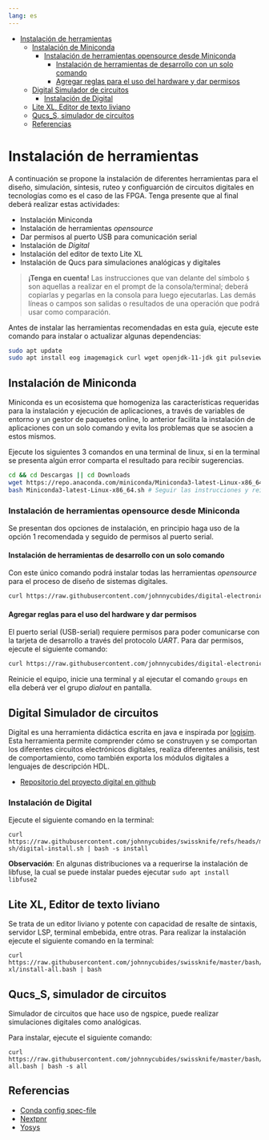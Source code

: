 ```yaml
---
lang: es
---
```


<!-- vim-markdown-toc Marked -->

* [Instalación de herramientas](#instalación-de-herramientas)
  * [Instalación de Miniconda](#instalación-de-miniconda)
    * [Instalación de herramientas opensource desde Miniconda](#instalación-de-herramientas-opensource-desde-miniconda)
      * [Instalación de herramientas de desarrollo con un solo comando](#instalación-de-herramientas-de-desarrollo-con-un-solo-comando)
      * [Agregar reglas para el uso del hardware y dar permisos](#agregar-reglas-para-el-uso-del-hardware-y-dar-permisos)
  * [Digital Simulador de circuitos](#digital-simulador-de-circuitos)
    * [Instalación de Digital](#instalación-de-digital)
  * [Lite XL, Editor de texto liviano](#lite-xl,-editor-de-texto-liviano)
  * [Qucs_S, simulador de circuitos](#qucs_s,-simulador-de-circuitos)
  * [Referencias](#referencias)

<!-- vim-markdown-toc -->

# Instalación de herramientas

A continuación se propone la instalación de diferentes herramientas para el diseño, simulación, síntesis, ruteo y configuarción
de circuitos digitales en tecnologías como es el caso de las FPGA. Tenga presente que al final deberá realizar estas actividades:

* Instalación Miniconda
* Instalación de herramientas _opensource_
* Dar permisos al puerto USB para comunicación serial
* Instalación de _Digital_
* Instalación del editor de texto Lite XL
* Instalación de Qucs para simulaciones analógicas y digitales

> **¡Tenga en cuenta!** Las instrucciones que van delante del símbolo ` $ ` son aquellas a realizar en el prompt de la consola/terminal; deberá copiarlas y
> pegarlas en la consola para luego ejecutarlas. Las demás líneas o campos son salidas o resultados de una operación que podrá usar como
> comparación.


Antes de instalar las herramientas recomendadas en esta guía, ejecute este
comando para instalar o actualizar algunas dependencias:

```bash
sudo apt update
sudo apt install eog imagemagick curl wget openjdk-11-jdk git pulseview ngspice -y
```

## Instalación de Miniconda

Miniconda es un ecosistema que homogeniza las características requeridas para
la instalación y ejecución de aplicaciones, a través de variables de entorno y
un gestor de paquetes online, lo anterior facilita la instalación de
aplicaciones con un solo comando y evita los problemas que se asocien a estos
mismos.

Ejecute los siguientes 3 comandos en una terminal de linux, si en la terminal
se presenta algún error comparta el resultado para recibir sugerencias.

```bash
cd && cd Descargas || cd Downloads
wget https://repo.anaconda.com/miniconda/Miniconda3-latest-Linux-x86_64.sh
bash Miniconda3-latest-Linux-x86_64.sh # Seguir las instrucciones y reiniciar la terminal
```

### Instalación de herramientas opensource desde Miniconda

Se presentan dos opciones de instalación, en principio haga uso de la opción 1
recomendada y seguido de permisos al puerto serial.

#### Instalación de herramientas de desarrollo con un solo comando

Con este único comando podrá instalar todas las herramientas _opensource_ para
el proceso de diseño de sistemas digitales.

```bash
curl https://raw.githubusercontent.com/johnnycubides/digital-electronic-1-101/main/installTools/spec-file.txt > ./spec-file.txt && conda create -n digital --file ./spec-file.txt
```

#### Agregar reglas para el uso del hardware y dar permisos

El puerto serial (USB-serial) requiere permisos para poder comunicarse con la
tarjeta de desarrollo a través del protocolo _UART_. Para dar permisos, ejecute
el siguiente comando:

```bash
curl https://raw.githubusercontent.com/johnnycubides/digital-electronic-1-101/main/installTools/hw-permissions.sh | sh
```

Reinicie el equipo, inicie una terminal y al ejecutar el comando `groups` en
ella deberá ver el grupo *dialout* en pantalla.

## Digital Simulador de circuitos

Digital es una herramienta didáctica escrita en java e inspirada por [logisim](http://www.cburch.com/logisim/).
Esta herramienta permite comprender cómo se construyen y se comportan los diferentes circuitos electrónicos digitales,
realiza diferentes análisis, test de comportamiento, como también exporta los módulos digitales a lenguajes de descripción HDL.

* [Repositorio del proyecto digital en github](https://github.com/hneemann/Digital)

### Instalación de Digital

Ejecute el siguiente comando en la terminal:

```
curl https://raw.githubusercontent.com/johnnycubides/swissknife/refs/heads/master/bash/installs/digital-sh/digital-install.sh | bash -s install
```

**Observación**: En algunas distribuciones va a requerirse la instalación de libfuse, la cual se puede instalar puedes ejecutar `sudo apt install libfuse2`

## Lite XL, Editor de texto liviano

Se trata de un editor liviano y potente con capacidad de resalte de sintaxis, servidor LSP, terminal embebida, entre otras.
Para realizar la instalación ejecute el siguiente comando en la terminal:

```
curl https://raw.githubusercontent.com/johnnycubides/swissknife/master/bash/installs/lite-xl/install-all.bash | bash
```

## Qucs_S, simulador de circuitos

Simulador de circuitos que hace uso de ngspice, puede realizar simulaciones digitales como analógicas.

Para instalar, ejecute el siguiente comando:

```
curl https://raw.githubusercontent.com/johnnycubides/swissknife/master/bash/installs/qucs_s/install-all.bash | bash -s all
```

## Referencias

* [Conda  config spec-file](https://conda.io/projects/conda/en/latest/user-guide/tasks/manage-environments.html#activating-an-environment)
* [Nextpnr](https://github.com/YosysHQ/nextpnr)
* [Yosys](https://github.com/YosysHQ/yosys)
